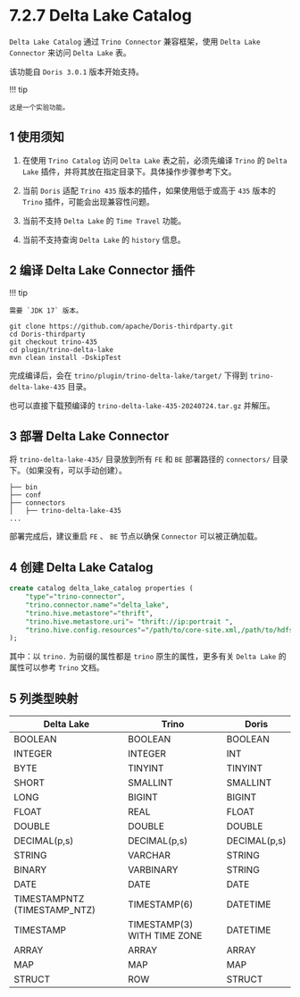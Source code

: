 # 7.2.7 Delta Lake Catalog

`Delta Lake Catalog` 通过 `Trino Connector` 兼容框架，使用 `Delta Lake Connector` 来访问 `Delta Lake` 表。

该功能自 `Doris 3.0.1` 版本开始支持。

!!! tip

    这是一个实验功能。

## 1 使用须知

1. 在使用 `Trino Catalog` 访问 `Delta Lake` 表之前，必须先编译 `Trino` 的 `Delta Lake` 插件，并将其放在指定目录下。具体操作步骤参考下文。

2. 当前 `Doris` 适配 `Trino 435` 版本的插件，如果使用低于或高于 `435` 版本的 `Trino` 插件，可能会出现兼容性问题。

3. 当前不支持 `Delta Lake` 的 `Time Travel` 功能。

4. 当前不支持查询 `Delta Lake` 的 `history` 信息。

## 2 编译 Delta Lake Connector 插件

!!! tip

    需要 `JDK 17` 版本。

```shell
git clone https://github.com/apache/Doris-thirdparty.git
cd Doris-thirdparty
git checkout trino-435
cd plugin/trino-delta-lake
mvn clean install -DskipTest
```

完成编译后，会在 `trino/plugin/trino-delta-lake/target/` 下得到 `trino-delta-lake-435` 目录。

也可以直接下载预编译的 `trino-delta-lake-435-20240724.tar.gz` 并解压。

## 3 部署 Delta Lake Connector

将 `trino-delta-lake-435/` 目录放到所有 `FE` 和 `BE` 部署路径的 `connectors/` 目录下。（如果没有，可以手动创建）。

```shell
├── bin
├── conf
├── connectors
│   ├── trino-delta-lake-435
...
```

部署完成后，建议重启 `FE` 、 `BE` 节点以确保 `Connector` 可以被正确加载。

## 4 创建 Delta Lake Catalog

```sql
create catalog delta_lake_catalog properties (
    "type"="trino-connector",
    "trino.connector.name"="delta_lake",
    "trino.hive.metastore"="thrift",
    "trino.hive.metastore.uri"= "thrift://ip:portrait ",
    "trino.hive.config.resources"="/path/to/core-site.xml,/path/to/hdfs-site.xml"
);
```

其中：以 `trino.` 为前缀的属性都是 `trino` 原生的属性，更多有关 `Delta Lake` 的属性可以参考 `Trino` 文档。

## 5 列类型映射

| Delta Lake | Trino | Doris |
| -- | -- | -- |
| BOOLEAN | BOOLEAN | BOOLEAN |
| INTEGER | INTEGER | INT |
| BYTE | TINYINT | TINYINT |
| SHORT | SMALLINT | SMALLINT |
| LONG | BIGINT | BIGINT |
| FLOAT | REAL | FLOAT |
| DOUBLE | DOUBLE | DOUBLE |
| DECIMAL(p,s) | DECIMAL(p,s) | DECIMAL(p,s) |
| STRING | VARCHAR | STRING |
| BINARY | VARBINARY | STRING |
| DATE | DATE | DATE |
| TIMESTAMPNTZ (TIMESTAMP_NTZ) | TIMESTAMP(6) | DATETIME |
| TIMESTAMP | TIMESTAMP(3) WITH TIME ZONE | DATETIME |
| ARRAY | ARRAY | ARRAY |
| MAP | MAP | MAP |
| STRUCT | ROW | STRUCT |
